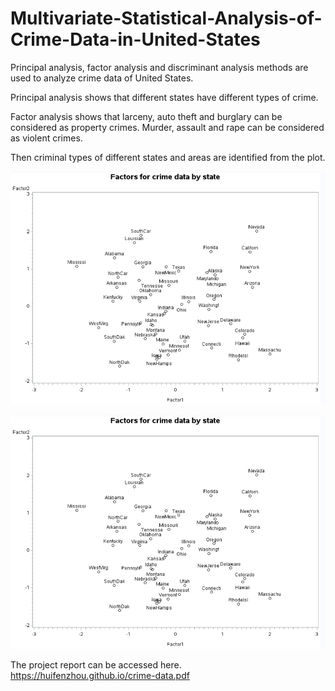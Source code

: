 # Multivariate-Statistical-Analysis-of-Crime-Data-in-United-States

Principal analysis, factor analysis and discriminant analysis methods are used to analyze crime data of United States.

Principal analysis shows that different states have different types of crime.

Factor analysis shows that larceny, auto theft and burglary can be considered as property crimes. Murder, assault and rape can be considered as violent crimes.

Then criminal types of different states and areas are identified from the plot.

![](crime-data-1.png)

![](crime-data-1.png)

The project report can be accessed here. https://huifenzhou.github.io/crime-data.pdf
